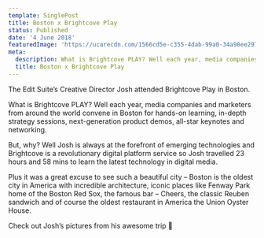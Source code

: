 ```yaml
---
template: SinglePost
title: Boston x Brightcove Play
status: Published
date: '4 June 2018'
featuredImage: 'https://ucarecdn.com/1566cd5e-c355-4dab-99a0-34a98ee29770/'
meta:
  description: What is Brightcove PLAY? Well each year, media companies and marketers from around the world convene in Boston for hands-on learning, in-depth strategy sessions, next-generation product demos, all-star keynotes and networking.
  title: Boston x Brightcove Play
---
```


The Edit Suite’s Creative Director Josh attended Brightcove Play in Boston.

What is Brightcove PLAY? Well each year, media companies and marketers from around the world convene in Boston for hands-on learning, in-depth strategy sessions, next-generation product demos, all-star keynotes and networking.

But, why? Well Josh is always at the forefront of emerging technologies and Brightcove is a revolutionary digital platform service so Josh travelled 23 hours and 58 mins to learn the latest technology in digital media.

Plus it was a great excuse to see such a beautiful city – Boston is the oldest city in America with incredible architecture, iconic places like Fenway Park home of the Boston Red Sox, the famous bar – Cheers, the classic Reuben sandwich and of course the oldest restaurant in America the Union Oyster House.

Check out Josh’s pictures from his awesome trip 🙂
